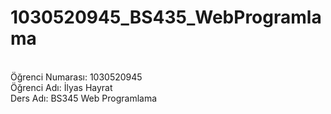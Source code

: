 # 1030520945_BS435_WebProgramlama
<br> Öğrenci Numarası: 1030520945
<br> Öğrenci Adı: İlyas Hayrat
<br> Ders Adı: BS345 Web Programlama